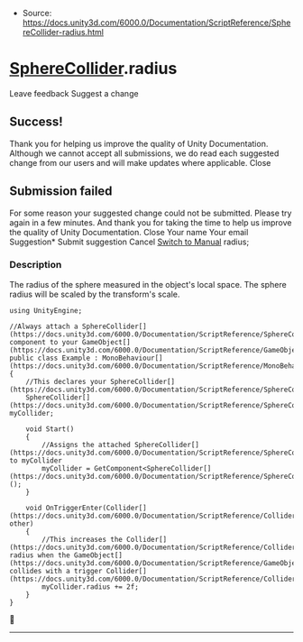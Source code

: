 * Source: https://docs.unity3d.com/6000.0/Documentation/ScriptReference/SphereCollider-radius.html

#  [SphereCollider](https://docs.unity3d.com/6000.0/Documentation/ScriptReference/SphereCollider.html).radius
Leave feedback
Suggest a change
## Success!
Thank you for helping us improve the quality of Unity Documentation. Although we cannot accept all submissions, we do read each suggested change from our users and will make updates where applicable.
Close
## Submission failed
For some reason your suggested change could not be submitted. Please <a>try again</a> in a few minutes. And thank you for taking the time to help us improve the quality of Unity Documentation.
Close
Your name Your email Suggestion* Submit suggestion
Cancel
[Switch to Manual](https://docs.unity3d.com/6000.0/Documentation/Manual/class-SphereCollider.html "Go to SphereCollider Component in the Manual")
radius; 
### Description
The radius of the sphere measured in the object's local space.
The sphere radius will be scaled by the transform's scale.
```
using UnityEngine;  
  
//Always attach a SphereCollider[](https://docs.unity3d.com/6000.0/Documentation/ScriptReference/SphereCollider.html) component to your GameObject[](https://docs.unity3d.com/6000.0/Documentation/ScriptReference/GameObject.html)
public class Example : MonoBehaviour[](https://docs.unity3d.com/6000.0/Documentation/ScriptReference/MonoBehaviour.html)
{
    //This declares your SphereCollider[](https://docs.unity3d.com/6000.0/Documentation/ScriptReference/SphereCollider.html)
    SphereCollider[](https://docs.unity3d.com/6000.0/Documentation/ScriptReference/SphereCollider.html) myCollider;  
  
    void Start()
    {
        //Assigns the attached SphereCollider[](https://docs.unity3d.com/6000.0/Documentation/ScriptReference/SphereCollider.html) to myCollider
        myCollider = GetComponent<SphereCollider[](https://docs.unity3d.com/6000.0/Documentation/ScriptReference/SphereCollider.html)>();
    }  
  
    void OnTriggerEnter(Collider[](https://docs.unity3d.com/6000.0/Documentation/ScriptReference/Collider.html) other)
    {
        //This increases the Collider[](https://docs.unity3d.com/6000.0/Documentation/ScriptReference/Collider.html) radius when the GameObject[](https://docs.unity3d.com/6000.0/Documentation/ScriptReference/GameObject.html) collides with a trigger Collider[](https://docs.unity3d.com/6000.0/Documentation/ScriptReference/Collider.html)
        myCollider.radius += 2f;
    }
}

```

* * *
